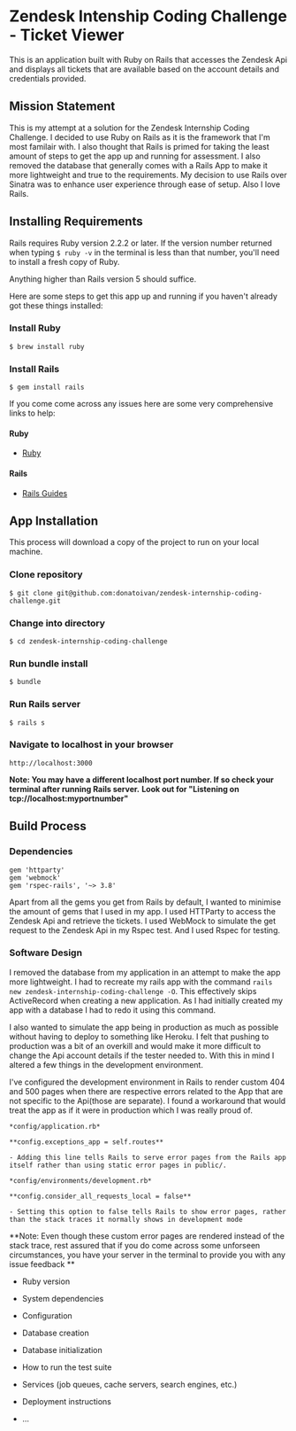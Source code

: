 # Zendesk Intenship Coding Challenge - Ticket Viewer

This is an application built with Ruby on Rails that accesses the Zendesk Api and displays all tickets that are available based on the account details and credentials provided.


## Mission Statement

This is my attempt at a solution for the Zendesk Internship Coding Challenge. 
I decided to use Ruby on Rails as it is the framework that I'm most familair with. I also thought that Rails is primed for taking the least amount of steps to get the app up and running for assessment. 
I also removed the database that generally comes with a Rails App to make it more lightweight and true to the requirements. 
My decision to use Rails over Sinatra was to enhance user experience through ease of setup. Also I love Rails.

## Installing Requirements

Rails requires Ruby version 2.2.2 or later. If the version number returned when typing `$ ruby -v` in the terminal is less than that number, you'll need to install a fresh copy of Ruby.

Anything higher than Rails version 5 should suffice.

Here are some steps to get this app up and running if you haven't already got these things installed:

### Install Ruby

```
$ brew install ruby
```

### Install Rails

```
$ gem install rails
```

If you come come across any issues here are some very comprehensive links to help:

#### Ruby

 - [Ruby](https://www.ruby-lang.org/en/documentation/installation/)
 
#### Rails
 - [Rails Guides](https://guides.rubyonrails.org/getting_started.html)




## App Installation

This process will download a copy of the project to run on your local machine.

### Clone repository

```
$ git clone git@github.com:donatoivan/zendesk-internship-coding-challenge.git
```

### Change into directory

```
$ cd zendesk-internship-coding-challenge
```

### Run bundle install

```
$ bundle
```

### Run Rails server

```
$ rails s
```
### Navigate to localhost in your browser

```
http://localhost:3000
```

**Note: You may have a different localhost port number. If so check your terminal after running Rails server.**
**Look out for "Listening on tcp://localhost:myportnumber"**


## Build Process

### Dependencies

```
gem 'httparty'
gem 'webmock'
gem 'rspec-rails', '~> 3.8'
```

Apart from all the gems you get from Rails by default, I wanted to minimise the amount of gems that I used in my app.
I used HTTParty to access the Zendesk Api and retrieve the tickets.
I used WebMock to simulate the get request to the Zendesk Api in my Rspec test.
And I used Rspec for testing.

### Software Design
I removed the database from my application in an attempt to make the app more lightweight. I had to recreate my rails app with the command `rails new zendesk-internship-coding-challenge -O`. This effectively skips ActiveRecord when creating a new application. As I had initially created my app with a database I had to redo it using this command.

I also wanted to simulate the app being in production as much as possible without having to deploy to something like Heroku. I felt that pushing to production was a bit of an overkill and would make it more difficult to change the Api account details if the tester needed to. With this in mind I altered a few things in the development environment.

I've configured the development environment in Rails to render custom 404 and 500 pages when there are respective errors related to the App that are not specific to the Api(those are separate). I found a workaround that would treat the app as if it were in production which I was really proud of.

```
*config/application.rb*

**config.exceptions_app = self.routes**

- Adding this line tells Rails to serve error pages from the Rails app itself rather than using static error pages in public/.

```
```
*config/environments/development.rb*

**config.consider_all_requests_local = false**

- Setting this option to false tells Rails to show error pages, rather than the stack traces it normally shows in development mode

```

**Note: Even though these custom error pages are rendered instead of the stack trace, rest assured that if you do come across some unforseen circumstances, you have your server in the terminal to provide you with any issue feedback **



* Ruby version

* System dependencies

* Configuration

* Database creation

* Database initialization

* How to run the test suite

* Services (job queues, cache servers, search engines, etc.)

* Deployment instructions

* ...
